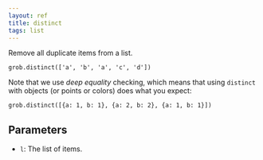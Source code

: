 ```yaml
---
layout: ref
title: distinct
tags: list
---
```

Remove all duplicate items from a list.

    grob.distinct(['a', 'b', 'a', 'c', 'd'])

Note that we use *deep equality* checking, which means that using `distinct` with objects (or points or colors) does what you expect:

    grob.distinct([{a: 1, b: 1}, {a: 2, b: 2}, {a: 1, b: 1}])

## Parameters
- `l`: The list of items.

